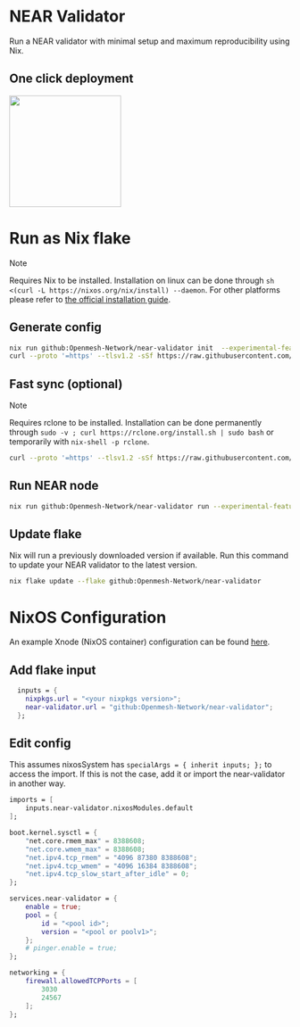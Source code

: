 # NEAR Validator

Run a NEAR validator with minimal setup and maximum reproducibility using Nix.

## One click deployment

[<img src="https://www.openmesh.network/xnode/deploy-on-xnode.svg" width=200 />](https://www.openmesh.network/xnode/deploy?useCaseId=3)

# Run as Nix flake

> [!NOTE]
> Requires Nix to be installed. Installation on linux can be done through `sh <(curl -L https://nixos.org/nix/install) --daemon`. For other platforms please refer to [the official installation guide](https://nixos.org/download/).

## Generate config

```sh
nix run github:Openmesh-Network/near-validator init  --experimental-features 'nix-command flakes' --accept-flake-config -- --chain-id=mainnet --account-id="<pool id>.<pool or poolv1>.near" --download-genesis --download-config validator
curl --proto '=https' --tlsv1.2 -sSf https://raw.githubusercontent.com/fastnear/static/refs/heads/main/update_boot_nodes.sh | bash -s -- mainnet $HOME/.near/config.json
```

## Fast sync (optional)

> [!NOTE]
> Requires rclone to be installed. Installation can be done permanently through `sudo -v ; curl https://rclone.org/install.sh | sudo bash` or temporarily with `nix-shell -p rclone`.

```sh
curl --proto '=https' --tlsv1.2 -sSf https://raw.githubusercontent.com/fastnear/static/refs/heads/main/down_rclone.sh | DATA_PATH=$HOME/.near/data CHAIN_ID=mainnet RPC_TYPE=fast-rpc bash
```

## Run NEAR node

```sh
nix run github:Openmesh-Network/near-validator run --experimental-features 'nix-command flakes' --accept-flake-config
```

## Update flake

Nix will run a previously downloaded version if available. Run this command to update your NEAR validator to the latest version.

```sh
nix flake update --flake github:Openmesh-Network/near-validator
```

# NixOS Configuration

An example Xnode (NixOS container) configuration can be found [here](./example/flake.nix).

## Add flake input

```nix
  inputs = {
    nixpkgs.url = "<your nixpkgs version>";
    near-validator.url = "github:Openmesh-Network/near-validator";
  };
```

## Edit config

This assumes nixosSystem has `specialArgs = { inherit inputs; };` to access the import. If this is not the case, add it or import the near-validator in another way.

```nix
imports = [
    inputs.near-validator.nixosModules.default
];

boot.kernel.sysctl = {
    "net.core.rmem_max" = 8388608;
    "net.core.wmem_max" = 8388608;
    "net.ipv4.tcp_rmem" = "4096 87380 8388608";
    "net.ipv4.tcp_wmem" = "4096 16384 8388608";
    "net.ipv4.tcp_slow_start_after_idle" = 0;
};

services.near-validator = {
    enable = true;
    pool = {
        id = "<pool id>";
        version = "<pool or poolv1>";
    };
    # pinger.enable = true;
};

networking = {
    firewall.allowedTCPPorts = [
        3030
        24567
    ];
};
```
